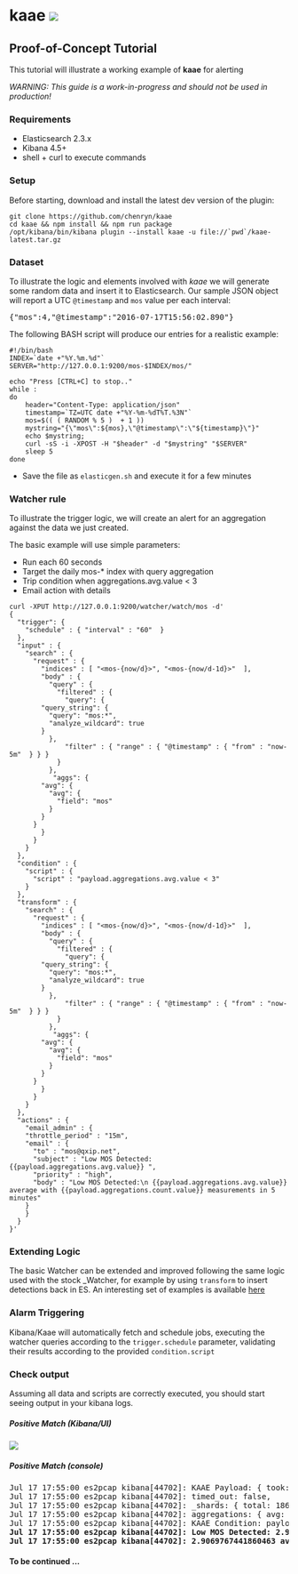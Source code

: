 
# kaae <img src="https://camo.githubusercontent.com/15f26c4f603cac9bf415c841a8a60077f6db5102/687474703a2f2f696d6775722e636f6d2f654c446f4f4b592e706e67">

## Proof-of-Concept Tutorial
This tutorial will illustrate a working example of **kaae** for alerting 

_WARNING: This guide is a work-in-progress and should not be used in production!_

### Requirements

* Elasticsearch 2.3.x
* Kibana 4.5+
* shell + curl to execute commands

### Setup
Before starting, download and install the latest dev version of the plugin:
```
git clone https://github.com/chenryn/kaae
cd kaae && npm install && npm run package
/opt/kibana/bin/kibana plugin --install kaae -u file://`pwd`/kaae-latest.tar.gz
```

### Dataset
To illustrate the logic and elements involved with *kaae* we will generate some random data and insert it to Elasticsearch.
Our sample JSON object will report a UTC ```@timestamp``` and ```mos``` value per each interval:
<pre>
{"mos":4,"@timestamp":"2016-07-17T15:56:02.890"}
</pre>

The following BASH script will produce our entries for a realistic example:

```
#!/bin/bash
INDEX=`date +"%Y.%m.%d"`
SERVER="http://127.0.0.1:9200/mos-$INDEX/mos/"

echo "Press [CTRL+C] to stop.."
while :
do
	header="Content-Type: application/json"
	timestamp=`TZ=UTC date +"%Y-%m-%dT%T.%3N"`
	mos=$(( ( RANDOM % 5 )  + 1 ))
	mystring="{\"mos\":${mos},\"@timestamp\":\"${timestamp}\"}"
	echo $mystring;
	curl -sS -i -XPOST -H "$header" -d "$mystring" "$SERVER"
	sleep 5
done
```

* Save the file as ```elasticgen.sh``` and execute it for a few minutes

### Watcher rule
To illustrate the trigger logic, we will create an alert for an aggregation against the data we just created. 

The basic example will use simple parameters: 
* Run each 60 seconds
* Target the daily mos-* index with query aggregation
* Trip condition when aggregations.avg.value < 3
* Email action with details

```
curl -XPUT http://127.0.0.1:9200/watcher/watch/mos -d'
{
  "trigger": {
    "schedule" : { "interval" : "60"  }
  },
  "input" : {
    "search" : {
      "request" : {
        "indices" : [ "<mos-{now/d}>", "<mos-{now/d-1d}>"  ],
        "body" : {
          "query" : {
            "filtered" : {
              "query": {
		"query_string": {
		  "query": "mos:*",
		  "analyze_wildcard": true
		}
	      },
              "filter" : { "range" : { "@timestamp" : { "from" : "now-5m"  } } }
            }
          },
           "aggs": {
		"avg": {
		  "avg": {
		    "field": "mos"
		  }
		}
	  }
        }
      }
    }
  },
  "condition" : {
    "script" : {
      "script" : "payload.aggregations.avg.value < 3"
    }
  },
  "transform" : {
    "search" : {
      "request" : {
        "indices" : [ "<mos-{now/d}>", "<mos-{now/d-1d}>"  ],
        "body" : {
          "query" : {
            "filtered" : {
              "query": {
		"query_string": {
		  "query": "mos:*",
		  "analyze_wildcard": true
		}
	      },
              "filter" : { "range" : { "@timestamp" : { "from" : "now-5m"  } } }
            }
          },
           "aggs": {
		"avg": {
		  "avg": {
		    "field": "mos"
		  }
		}
	  }
        }
      }
    }
  },
  "actions" : {
    "email_admin" : {
    "throttle_period" : "15m",
    "email" : {
      "to" : "mos@qxip.net",
      "subject" : "Low MOS Detected: {{payload.aggregations.avg.value}} ",
      "priority" : "high",
      "body" : "Low MOS Detected:\n {{payload.aggregations.avg.value}} average with {{payload.aggregations.count.value}} measurements in 5 minutes"
    }
    }
  }
}'
```
### Extending Logic
The basic Watcher can be extended and improved following the same logic used with the stock _Watcher, for example by using  ```transform``` to insert detections back in ES. An interesting set of examples is available  [here](https://www.elastic.co/blog/implementing-a-statistical-anomaly-detector-part-3)


### Alarm Triggering
Kibana/Kaae will automatically fetch and schedule jobs, executing the watcher queries according to the ```trigger.schedule``` parameter, validating their results according to the provided ```condition.script``` 

### Check output
Assuming all data and scripts are correctly executed, you should start seeing output in your kibana logs.

##### Positive Match (Kibana/UI)
<img src="https://camo.githubusercontent.com/d81349b74ddd06be8fcafc9f9ccb5971c7afacdc/687474703a2f2f692e696d6775722e636f6d2f48626f53734e302e676966" />

##### Positive Match (console)
<pre>
Jul 17 17:55:00 es2pcap kibana[44702]: KAAE Payload: { took: 21,
Jul 17 17:55:00 es2pcap kibana[44702]: timed_out: false,
Jul 17 17:55:00 es2pcap kibana[44702]: _shards: { total: 186, successful: 186, failed: 0 },
Jul 17 17:55:00 es2pcap kibana[44702]: aggregations: { avg: { value: 2.9069767441860463 } } }
Jul 17 17:55:00 es2pcap kibana[44702]: KAAE Condition: payload.aggregations.avg.value < 3
<b>Jul 17 17:55:00 es2pcap kibana[44702]: Low MOS Detected: 2.9069767441860463  Low MOS Detected:
Jul 17 17:55:00 es2pcap kibana[44702]: 2.9069767441860463 average with  measurements in 5 minutes</b>
</pre>


#### To be continued ... 
